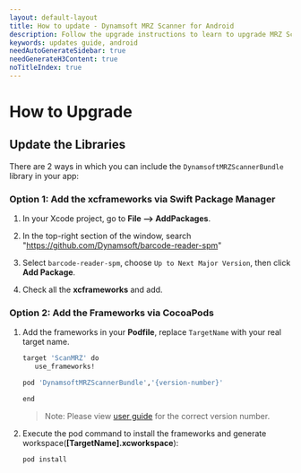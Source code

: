 ```yaml
---
layout: default-layout
title: How to update - Dynamsoft MRZ Scanner for Android
description: Follow the upgrade instructions to learn to upgrade MRZ Scanner SDK Android edition from 2 to 3.
keywords: updates guide, android
needAutoGenerateSidebar: true
needGenerateH3Content: true
noTitleIndex: true
---
```


# How to Upgrade

## Update the Libraries

There are 2 ways in which you can include the `DynamsoftMRZScannerBundle` library in your app:

### Option 1: Add the xcframeworks via Swift Package Manager

1. In your Xcode project, go to **File --> AddPackages**.

2. In the top-right section of the window, search "https://github.com/Dynamsoft/barcode-reader-spm"

3. Select `barcode-reader-spm`, choose `Up to Next Major Version`, then click **Add Package**.

4. Check all the **xcframeworks** and add.

### Option 2: Add the Frameworks via CocoaPods

1. Add the frameworks in your **Podfile**, replace `TargetName` with your real target name.

   ```sh
   target 'ScanMRZ' do
      use_frameworks!

   pod 'DynamsoftMRZScannerBundle','{version-number}'

   end
   ```

   > Note: Please view [user guide](user-guide.md#option-1-add-the-library-via-maven) for the correct version number.


2. Execute the pod command to install the frameworks and generate workspace(**[TargetName].xcworkspace**):

   ```sh
   pod install
   ```
